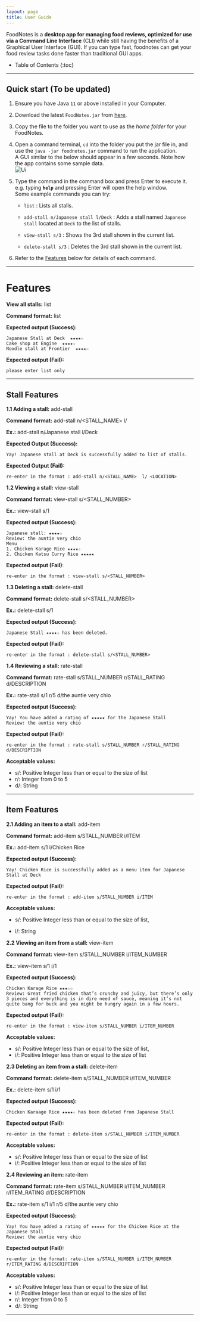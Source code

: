 ```yaml
---
layout: page
title: User Guide
---
```


FoodNotes is a **desktop app for managing food reviews, optimized for use via a Command Line Interface** (CLI) while still having the benefits of a Graphical User Interface (GUI). If you can type fast, foodnotes can get your food review tasks done faster than traditional GUI apps.

* Table of Contents
  {:toc}

--------------------------------------------------------------------------------------------------------------------

## Quick start (To be updated)

1. Ensure you have Java `11` or above installed in your Computer.

1. Download the latest `FoodNotes.jar` from [here](https://github.com/se-edu/FoodNotes-level3/releases).

1. Copy the file to the folder you want to use as the _home folder_ for your FoodNotes.

1. Open a command terminal, `cd` into the folder you put the jar file in, and use the `java -jar foodnotes.jar` command to run the application.<br>
   A GUI similar to the below should appear in a few seconds. Note how the app contains some sample data.<br>
   ![Ui](images/Ui.png)

1. Type the command in the command box and press Enter to execute it. e.g. typing **`help`** and pressing Enter will open the help window.<br>
   Some example commands you can try:

    * `list` : Lists all stalls.

    * `add-stall n/Japanese stall l/Deck` : Adds a stall named `Japanese stall` located at `Deck` to the list of stalls.

    * `view-stall s/3` : Shows the 3rd stall shown in the current list.

    * `delete-stall s/3` : Deletes the 3rd stall shown in the current list.


1. Refer to the [Features](#features) below for details of each command.

--------------------------------------------------------------------------------------------------------------------

# Features

**View all stalls:** list

**Command format:** list

**Expected output (Success):**
```
Japanese Stall at Deck  ★★★★☆
Cake shop at Engine  ★★★★☆
Noodle stall at Frontier  ★★★★☆
```
**Expected output (Fail):**
```
please enter list only
```
--------------------------------------------------------------------------------------------------------------------
## Stall Features

**1.1 Adding a stall:** add-stall

**Command format:** add-stall n/<STALL_NAME>  l/ <LOCATION>

**Ex.:** add-stall n/Japanese stall l/Deck

**Expected Output (Success):**
```
Yay! Japanese stall at Deck is successfully added to list of stalls.
```
**Expected Output (Fail):**
```
re-enter in the format : add-stall n/<STALL_NAME>  l/ <LOCATION>
```
**1.2 Viewing a stall:** view-stall

**Command format:** view-stall s/<STALL_NUMBER>

**Ex.:** view-stall s/1

**Expected output (Success):**
```
Japanese stall: ★★★★☆
Review: the auntie very chio
Menu
1. Chicken Karage Rice ★★★★☆
2. Chicken Katsu Curry Rice ★★★★★
```
**Expected output (Fail)**:
```
re-enter in the format : view-stall s/<STALL_NUMBER>
```
**1.3 Deleting a stall:** delete-stall

**Command format:** delete-stall s/<STALL_NUMBER>

**Ex.:** delete-stall s/1

**Expected output (Success):**
```
Japanese Stall ★★★★☆ has been deleted.
```
  
**Expected output (Fail):**

```
re-enter in the format : delete-stall s/<STALL_NUMBER>
```
**1.4 Reviewing a stall:** rate-stall

**Command format:** rate-stall s/STALL_NUMBER r/STALL_RATING d/DESCRIPTION

**Ex.:** rate-stall s/1 r/5 d/the auntie very chio

**Expected output (Success):**
```
Yay! You have added a rating of ★★★★★ for the Japanese Stall
Review: the auntie very chio
```
**Expected output (Fail):**
```
re-enter in the format : rate-stall s/STALL_NUMBER r/STALL_RATING d/DESCRIPTION
```
**Acceptable values:**
- s/: Positive Integer less than or equal to the size of list
- r/: Integer from 0 to 5
- d/: String
--------------------------------------------------------------------------------------------------------------------
## Item Features

**2.1 Adding an item to a stall:** add-item

**Command format:** add-item s/STALL_NUMBER i/ITEM

**Ex.:** add-item s/1 i/Chicken Rice

**Expected output (Success):**
```
Yay! Chicken Rice is successfully added as a menu item for Japanese Stall at Deck
```
**Expected output (Fail):**
```
re-enter in the format : add-item s/STALL_NUMBER i/ITEM
```
**Acceptable values:**

- s/: Positive Integer less than or equal to the size of list,

- i/: String

**2.2 Viewing an item from a stall:** view-item

**Command format:** view-item s/STALL_NUMBER i/ITEM_NUMBER

**Ex.:** view-item s/1 i/1

**Expected output (Success):**
```
Chicken Karage Rice ★★★☆☆
Review: Great fried chicken that’s crunchy and juicy, but there’s only 3 pieces and everything is in dire need of sauce, meaning it’s not quite bang for buck and you might be hungry again in a few hours.
```

**Expected output (Fail):**

```
re-enter in the format : view-item s/STALL_NUMBER i/ITEM_NUMBER
```
**Acceptable values:**
- s/: Positive Integer less than or equal to the size of list,
- i/: Positive Integer less than or equal to the size of list

**2.3 Deleting an item from a stall:** delete-item

**Command format:** delete-item s/STALL_NUMBER i/ITEM_NUMBER

**Ex.:** delete-item s/1 i/1

**Expected output (Success):**
```
Chicken Karaage Rice ★★★★☆ has been deleted from Japanese Stall
```
**Expected output (Fail):**
```
re-enter in the format : delete-item s/STALL_NUMBER i/ITEM_NUMBER
```
**Acceptable values:**
- s/: Positive Integer less than or equal to the size of list
- i/: Positive Integer less than or equal to the size of list

**2.4 Reviewing an item:** rate-item

**Command format:** rate-item s/STALL_NUMBER i/ITEM_NUMBER r/ITEM_RATING d/DESCRIPTION

**Ex.:** rate-item s/1 i/1 r/5 d/the auntie very chio

**Expected output (Success):**
```
Yay! You have added a rating of ★★★★★ for the Chicken Rice at the Japanese Stall
Review: the auntie very chio
```
**Expected output (Fail):**
```
re-enter in the format: rate-item s/STALL_NUMBER i/ITEM_NUMBER r/ITEM_RATING d/DESCRIPTION
```
**Acceptable values:**
- s/: Positive Integer less than or equal to the size of list
- i/: Positive Integer less than or equal to the size of list
- r/: Integer from 0 to 5
- d/: String
--------------------------------------------------------------------------------------------------------------------

